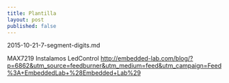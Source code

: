 ```yaml
---
title: Plantilla
layout: post
published: false
---
```

2015-10-21-7-segment-digits.md


MAX7219 Instalamos LedControl http://embedded-lab.com/blog/?p=6862&utm_source=feedburner&utm_medium=feed&utm_campaign=Feed%3A+EmbeddedLab+%28Embedded+Lab%29

